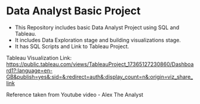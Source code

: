 # Data Analyst Basic Project
- This Repository includes basic Data Analyst Project using SQL and Tableau.<br>
- It includes Data Exploration stage and building visualizations stage.<br>
- It has SQL Scripts and Link to Tableau Project.

Tableau Visualization Link:
https://public.tableau.com/views/TableauProject_17365127230860/Dashboard1?:language=en-GB&publish=yes&:sid=&:redirect=auth&:display_count=n&:origin=viz_share_link

Reference taken from Youtube video - Alex The Analyst
